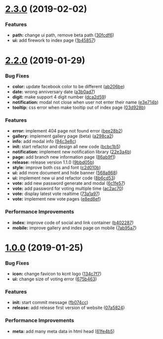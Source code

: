 # [2.3.0](https://gitlab.com/kamontat/kcnt-countup/compare/v2.2.0...v2.3.0) (2019-02-02)


### Features

* **path:** change ui path, remove beta path ([30fcdf6](https://gitlab.com/kamontat/kcnt-countup/commit/30fcdf6))
* **ui:** add firework to index page ([1b45857](https://gitlab.com/kamontat/kcnt-countup/commit/1b45857))



# [2.2.0](https://gitlab.com/kamontat/kcnt-countup/compare/v1.0.0...v2.2.0) (2019-01-29)


### Bug Fixes

* **color:** update facebook color to be different ([ab206be](https://gitlab.com/kamontat/kcnt-countup/commit/ab206be))
* **date:** wrong anniversary date ([a3b0ad7](https://gitlab.com/kamontat/kcnt-countup/commit/a3b0ad7))
* **digit:** make support 4 digit number ([dca2d59](https://gitlab.com/kamontat/kcnt-countup/commit/dca2d59))
* **notification:** modal not close when user not enter their name ([e3e714b](https://gitlab.com/kamontat/kcnt-countup/commit/e3e714b))
* **tooltip:** css error when make tooltip out of index page ([03d928b](https://gitlab.com/kamontat/kcnt-countup/commit/03d928b))


### Features

* **error:** implement 404 page not found error ([bee28b2](https://gitlab.com/kamontat/kcnt-countup/commit/bee28b2))
* **gallery:** implement gallery page (beta) ([a298ca2](https://gitlab.com/kamontat/kcnt-countup/commit/a298ca2))
* **info:** add modal info ([94c3e8c](https://gitlab.com/kamontat/kcnt-countup/commit/94c3e8c))
* **init:** start refactor and design all new code ([bcbc1b5](https://gitlab.com/kamontat/kcnt-countup/commit/bcbc1b5))
* **notification:** implement new notification library ([22e3a4b](https://gitlab.com/kamontat/kcnt-countup/commit/22e3a4b))
* **page:** add branch new information page ([86ab9f1](https://gitlab.com/kamontat/kcnt-countup/commit/86ab9f1))
* **release:** release version 1.1.0 ([9bbd05b](https://gitlab.com/kamontat/kcnt-countup/commit/9bbd05b))
* **style:** improve both css and font ([c2d010b](https://gitlab.com/kamontat/kcnt-countup/commit/c2d010b))
* **ui:** add more document and hide banner ([568a868](https://gitlab.com/kamontat/kcnt-countup/commit/568a868))
* **ui:** implement new ui and refactor code ([8b6cd53](https://gitlab.com/kamontat/kcnt-countup/commit/8b6cd53))
* **vote:** add new password generate and modal ([6c1fe57](https://gitlab.com/kamontat/kcnt-countup/commit/6c1fe57))
* **vote:** add password for voting multiple time ([ac2ac70](https://gitlab.com/kamontat/kcnt-countup/commit/ac2ac70))
* **vote:** display latest vote realtime ([73a1a97](https://gitlab.com/kamontat/kcnt-countup/commit/73a1a97))
* **vote:** implement new vote pages ([e8ed8ef](https://gitlab.com/kamontat/kcnt-countup/commit/e8ed8ef))


### Performance Improvements

* **index:** improve code of social and link container ([b402287](https://gitlab.com/kamontat/kcnt-countup/commit/b402287))
* **mobile:** improve gallery and index page on mobile ([7ab95a7](https://gitlab.com/kamontat/kcnt-countup/commit/7ab95a7))



# [1.0.0](https://gitlab.com/kamontat/kcnt-countup/compare/fb074cc...v1.0.0) (2019-01-25)


### Bug Fixes

* **icon:** change favicon to kcnt logo ([134c7f7](https://gitlab.com/kamontat/kcnt-countup/commit/134c7f7))
* **ui:** change size of voting error ([675b463](https://gitlab.com/kamontat/kcnt-countup/commit/675b463))


### Features

* **init:** start commit message ([fb074cc](https://gitlab.com/kamontat/kcnt-countup/commit/fb074cc))
* **release:** add release first version of website ([07a5824](https://gitlab.com/kamontat/kcnt-countup/commit/07a5824))


### Performance Improvements

* **meta:** add many meta data in html head ([61fe4b5](https://gitlab.com/kamontat/kcnt-countup/commit/61fe4b5))



